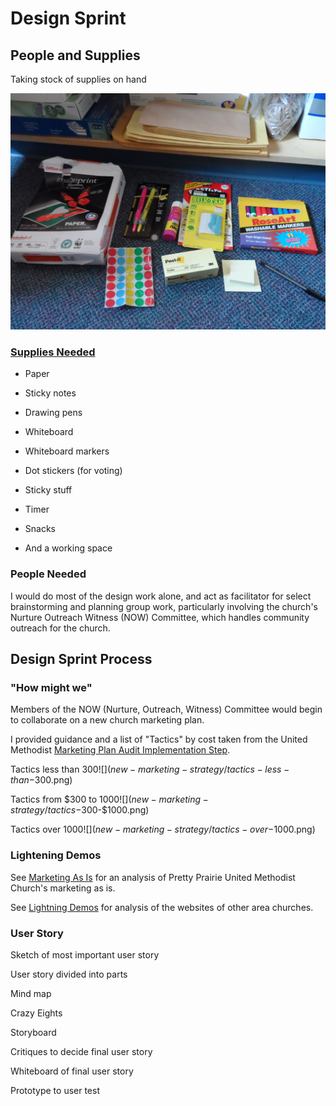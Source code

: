 # Design Sprint

## People and Supplies
Taking stock of supplies on hand

![](design-sprint/supply-cabinet.jpg)

### [Supplies Needed](http://amzn.com/lm/RS9AYY6BTLDCM)
* Paper
* Sticky notes 
* Drawing pens 
* Whiteboard
* Whiteboard markers
* Dot stickers (for voting)
* Sticky stuff
* Timer 
* Snacks 

* And a working space

### People Needed

I would do most of the design work alone, and act as facilitator for select brainstorming and planning group work, particularly involving the church's Nurture Outreach Witness (NOW) Committee, which handles community outreach for the church. 

## Design Sprint Process

### "How might we"

Members of the NOW (Nurture, Outreach, Witness) Committee would begin to collaborate on a new church marketing plan. 

I provided guidance and a list of "Tactics" by cost taken from the United Methodist [Marketing Plan Audit Implementation Step](http://s3.amazonaws.com/Website_Properties_UGC/market-your-church/documents/STEP_4_IMPLEMENTATION_HOMEWORK.PDF).

Tactics less than $300
![](new-marketing-strategy/tactics-less-than-$300.png)

Tactics from $300 to $1000
![](new-marketing-strategy/tactics-$300-$1000.png)

Tactics over $1000
![](new-marketing-strategy/tactics-over-$1000.png)

### Lightening Demos

See [Marketing As Is](marketing_as_is.md) for an analysis of Pretty Prairie United Methodist Church's marketing as is. 

See [Lightning Demos](lightning_demos.md) for analysis of the websites of other area churches. 

### User Story

Sketch of most important user story

User story divided into parts

Mind map 

Crazy Eights 

Storyboard 

Critiques to decide final user story

Whiteboard of final user story 

Prototype to user test

